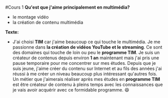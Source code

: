 #Cours 1 
**Qu'est que j'aime principalement en multimédia?**
* le montage vidéo
* la création de contenu multimédia

**Texte:**
* J'ai choisi **TIM** car j'aime beaucoup ce qui touche le multimédia. Je me passionne dans **la création de vidéos YouTube et le streaming**. Ce sont des domaines qui touche de loin ou peu le **programme TIM**. Je suis un créateur de contenus depuis environ **1 an** maintenant mais j'ai pris une pause temporaire pour me concentrer sur mes études. Depuis que je suis jeune, j'aime créer du contenu sur Internet et au fils des années j'ai réussi à me créer un niveau beaucoup plus intéressant qu'autres fois. Un métier que j'aimerais réaliser après mes études en **programme TIM** est être créateur de contenu à pleins temps avec les connaissances que je vais avoir acquérir avec ce formidable programme. 😄
